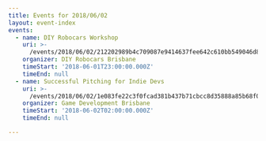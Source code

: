 ```yaml
---
title: Events for 2018/06/02
layout: event-index
events:
  - name: DIY Robocars Workshop
    uri: >-
      /events/2018/06/02/212202989b4c709087e9414637fee642c610bb549046d80bcbe3c47e6cb8f726
    organizer: DIY Robocars Brisbane
    timeStart: '2018-06-01T23:00:00.000Z'
    timeEnd: null
  - name: Successful Pitching for Indie Devs
    uri: >-
      /events/2018/06/02/1e083fe22c3f0fcad381b437b71cbcc8d35888a85b68f0bb4d9cfa37e6d6d05f
    organizer: Game Development Brisbane
    timeStart: '2018-06-02T02:00:00.000Z'
    timeEnd: null

---
```

